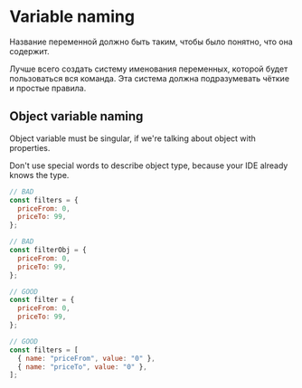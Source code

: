# Variable naming

Название переменной должно быть таким, чтобы было понятно, что она содержит.

Лучше всего создать систему именования переменных, которой будет пользоваться вся команда. Эта система должна подразумевать чёткие и простые правила.

## Object variable naming

Object variable must be singular, if we're talking about object with properties.

Don't use special words to describe object type, because your IDE already knows the type.

```js
// BAD
const filters = {
  priceFrom: 0,
  priceTo: 99,
};

// BAD
const filterObj = {
  priceFrom: 0,
  priceTo: 99,
};

// GOOD
const filter = {
  priceFrom: 0,
  priceTo: 99,
};

// GOOD
const filters = [
  { name: "priceFrom", value: "0" },
  { name: "priceTo", value: "0" },
];
```
